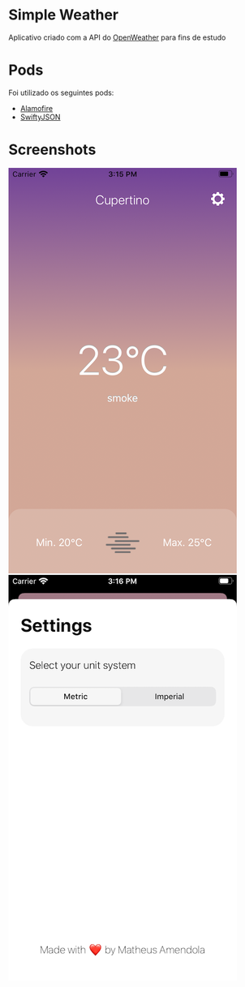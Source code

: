 # Simple Weather


Aplicativo criado com a API do [OpenWeather](https://openweathermap.org/api) para fins de estudo 

# Pods

Foi utilizado os seguintes pods:

-  [Alamofire](https://github.com/Alamofire/Alamofire)
-  [SwiftyJSON](https://github.com/SwiftyJSON/SwiftyJSON)

# Screenshots

 ![img1](https://github.com/matheusamendola/Simple-Weather/blob/master/Screenshots/01.png) ![img2](https://github.com/matheusamendola/Simple-Weather/blob/master/Screenshots/02.png)
 
